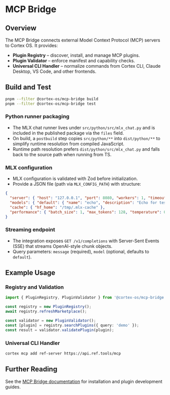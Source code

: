 <!--
This README.md file follows WCAG 2.1 AA accessibility guidelines:
- Clear document structure with semantic headings
- Descriptive link text
- High contrast content organization
-->

# MCP Bridge

## Overview

The MCP Bridge connects external Model Context Protocol (MCP) servers to Cortex OS. It provides:

- **Plugin Registry** – discover, install, and manage MCP plugins.
- **Plugin Validator** – enforce manifest and capability checks.
- **Universal CLI Handler** – normalize commands from Cortex CLI, Claude Desktop, VS Code, and other frontends.

## Build and Test

```bash
pnpm --filter @cortex-os/mcp-bridge build
pnpm --filter @cortex-os/mcp-bridge test
```

### Python runner packaging

- The MLX chat runner lives under `src/python/src/mlx_chat.py` and is included in the published package via the `files` field.
- On build, a `postbuild` step copies `src/python/**` into `dist/python/**` to simplify runtime resolution from compiled JavaScript.
- Runtime path resolution prefers `dist/python/src/mlx_chat.py` and falls back to the source path when running from TS.

### MLX configuration

- MLX configuration is validated with Zod before initialization.
- Provide a JSON file (path via `MLX_CONFIG_PATH`) with structure:

```json
{
  "server": { "host": "127.0.0.1", "port": 8080, "workers": 1, "timeout": 30, "max_requests": 128 },
  "models": { "default": { "name": "echo", "description": "Echo for tests" } },
  "cache": { "hf_home": "/tmp/.mlx-cache" },
  "performance": { "batch_size": 1, "max_tokens": 128, "temperature": 0.0, "top_p": 1.0 }
}
```

### Streaming endpoint

- The integration exposes `GET /v1/completions` with Server-Sent Events (SSE) that streams OpenAI-style chunk objects.
- Query parameters: `message` (required), `model` (optional, defaults to `default`).

## Example Usage

### Registry and Validation

```typescript
import { PluginRegistry, PluginValidator } from '@cortex-os/mcp-bridge';

const registry = new PluginRegistry();
await registry.refreshMarketplace();

const validator = new PluginValidator();
const [plugin] = registry.searchPlugins({ query: 'demo' });
const result = validator.validatePlugin(plugin);
```

### Universal CLI Handler

```bash
cortex mcp add ref-server https://api.ref.tools/mcp
```

## Further Reading

See the [MCP Bridge documentation](./docs/getting-started.md) for installation and plugin development guides.
